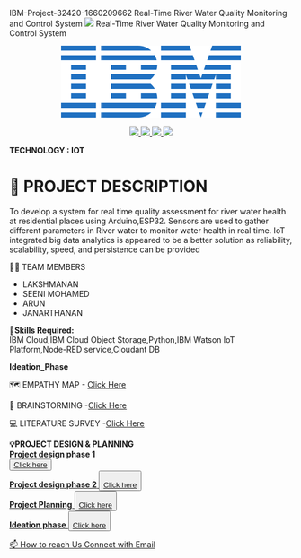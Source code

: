 IBM-Project-32420-1660209662
Real-Time River Water Quality Monitoring and Control System
<img src="https://media3.giphy.com/media/hu71BNaU36l1g1zFgL/giphy.gif?cid=ecf05e47kxm4xej1ehqju6ckhku4yzs45w10nzu4vtt75ofa&rid=giphy.gif&ct=s" width="30px"> Real-Time River Water Quality Monitoring and Control System
<p align="center">
 <a href="https://github.com/othneildrew/Best-README-Template">
    <img src="https://github.com/gogulkrish/readmetemp/blob/master/images/IBM_logo.svg.png" alt="Logo" width="320" height="128">
  </a>
 </p>
  
<p align="center">
<a href="https://www.ibm.com/in-en">
<img src="https://img.shields.io/badge/IBM-052FAD.svg?style=for-the-badge&logo=IBM&logoColor=white"> 
</a>
<a href="https://www.python.org/g">
    <img src="https://forthebadge.com/images/badges/made-with-python.svg" width =182 >
  </a>
   <a href="https://www.ibm.com/cloud">
      <img src="https://img.shields.io/badge/IBM%20Watson-BE95FF.svg?style=for-the-badge&logo=IBM-Watson&logoColor=white" width=130>
  </a>
  <a href="https://rodered.org/">
    <img src="https://user-images.githubusercontent.com/113123610/196036498-ae63bf96-c781-4319-b156-d90982d12aa2.png" width =50>
   </a>
</p>

**TECHNOLOGY : IOT**

# 📒 PROJECT DESCRIPTION
To develop a system for real time quality assessment for river water health at residential places using Arduino,ESP32. 
Sensors are used to gather different parameters in River water to monitor water health in real time.
IoT integrated big data analytics is appeared to be a better solution as reliability, scalability, speed, and persistence can be provided

🧑‍🎓 TEAM MEMBERS
* LAKSHMANAN
* SEENI MOHAMED
* ARUN
* JANARTHANAN


**🎯Skills Required:**        
IBM Cloud,IBM Cloud Object Storage,Python,IBM Watson IoT Platform,Node-RED service,Cloudant DB

**Ideation_Phase**

🗺️ EMPATHY MAP - [Click Here](https://github.com/IBM-EPBL/IBM-Project-32420-1660209662/blob/main/PROJECT%20DESIGN%20AND%20PLANNING/Ideation%20Phase/TSK-189862%20Empathy%20map.pdf)

🧠 BRAINSTORMING -[Click Here](https://github.com/IBM-EPBL/IBM-Project-850-1658326108/blob/main/ProjectDesign%26Planning/Ideation_Phase/Brainstorming.pdf)

💻 LITERATURE SURVEY -[Click Here](https://github.com/IBM-EPBL/IBM-Project-32420-1660209662/blob/main/PROJECT%20DESIGN%20AND%20PLANNING/Ideation%20Phase/TSK-189861%20Literature%20Review_IBM.pdf)

**💡PROJECT DESIGN & PLANNING**    
**Project design phase 1**          
<button>
    <a href="https://github.com/IBM-EPBL/IBM-Project-32420-1660209662/tree/main/PROJECT%20DESIGN%20AND%20PLANNING/Project%20Desing%20Phase%20I">Click here
</button>     
**Project design phase 2**
<button>
  <a href="https://github.com/IBM-EPBL/IBM-Project-32420-1660209662/tree/main/PROJECT%20DESIGN%20AND%20PLANNING/Project%20Desing%20Phase%20II"><br>
  Click here
 </button><br>
**Project Planning**
  <button>
  <a href="https://github.com/IBM-EPBL/IBM-Project-32420-1660209662/tree/main/PROJECT%20DESIGN%20AND%20PLANNING/Projcet%20Planning"><br>
    Click here
  </button><br>
 **Ideation phase**
<button>
  <a href="https://github.com/IBM-EPBL/IBM-Project-32420-1660209662/tree/main/PROJECT%20DESIGN%20AND%20PLANNING/Ideation%20Phase"><br>
  Click here
 </button><br>
  
 


📫 How to reach Us <a href = "mailto:tn63darkknight@gmail.com">Connect with Email</a>
